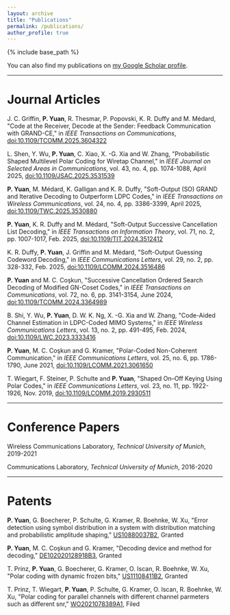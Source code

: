 ```yaml
---
layout: archive
title: "Publications"
permalink: /publications/
author_profile: true
---
```


{% include base_path %}

You can also find my publications on [my Google Scholar profile](https://scholar.google.com/citations?user=_XjFazAAAAAJ&hl=en).

***

Journal Articles
======
J. C. Griffin, **P. Yuan**, R. Thesmar, P. Popovski, K. R. Duffy and M. Médard, "Code at the Receiver, Decode at the Sender: Feedback Communication with GRAND-CE," in *IEEE Transactions on Communications*, [doi:10.1109/TCOMM.2025.3604322](https://ieeexplore.ieee.org/document/11145098)

L. Shen, Y. Wu, **P. Yuan**, C. Xiao, X. -G. Xia and W. Zhang, "Probabilistic Shaped Multilevel Polar Coding for Wiretap Channel," in *IEEE Journal on Selected Areas in Communications*, vol. 43, no. 4, pp. 1074-1088, April 2025, [doi:10.1109/JSAC.2025.3531539](https://ieeexplore.ieee.org/document/10858640)

**P. Yuan**, M. Médard, K. Galligan and K. R. Duffy, "Soft-Output (SO) GRAND and Iterative Decoding to Outperform LDPC Codes," in *IEEE Transactions on Wireless Communications*, vol. 24, no. 4, pp. 3386-3399, April 2025, [doi:10.1109/TWC.2025.3530880](https://ieeexplore.ieee.org/document/10852599)

**P. Yuan**, K. R. Duffy and M. Médard, "Soft-Output Successive Cancellation List Decoding," in *IEEE Transactions on Information Theory*, vol. 71, no. 2, pp. 1007-1017, Feb. 2025, [doi:10.1109/TIT.2024.3512412](https://ieeexplore.ieee.org/document/10778976)

K. R. Duffy, **P. Yuan**, J. Griffin and M. Médard, "Soft-Output Guessing Codeword Decoding," in *IEEE Communications Letters*, vol. 29, no. 2, pp. 328-332, Feb. 2025, [doi:10.1109/LCOMM.2024.3516486](https://ieeexplore.ieee.org/document/10795170)

**P. Yuan** and M. C. Coşkun, "Successive Cancellation Ordered Search Decoding of Modified GN-Coset Codes," in *IEEE Transactions on Communications*, vol. 72, no. 6, pp. 3141-3154, June 2024, [doi:10.1109/TCOMM.2024.3364989](https://ieeexplore.ieee.org/document/10431774)

B. Shi, Y. Wu, **P. Yuan**, D. W. K. Ng, X. -G. Xia and W. Zhang, "Code-Aided Channel Estimation in LDPC-Coded MIMO Systems," in *IEEE Wireless Communications Letters*, vol. 13, no. 2, pp. 491-495, Feb. 2024, [doi:10.1109/LWC.2023.3333416](https://ieeexplore.ieee.org/document/10319806)

**P. Yuan**, M. C. Coşkun and G. Kramer, "Polar-Coded Non-Coherent Communication," in *IEEE Communications Letters*, vol. 25, no. 6, pp. 1786-1790, June 2021, [doi:10.1109/LCOMM.2021.3061650](https://ieeexplore.ieee.org/document/9361585)

T. Wiegart, F. Steiner, P. Schulte and **P. Yuan**, "Shaped On–Off Keying Using Polar Codes," in *IEEE Communications Letters*, vol. 23, no. 11, pp. 1922-1926, Nov. 2019, [doi:10.1109/LCOMM.2019.2930511](https://ieeexplore.ieee.org/document/8770064)

***

Conference Papers
======
Wireless Communications Laboratory, *Technical University of Munich*, 2019-2021 

Communications Laboratory, *Technical University of Munich*, 2016-2020 

***

Patents
======
**P. Yuan**, G. Boecherer, P. Schulte, G. Kramer, R. Boehnke, W. Xu, "Error detection using symbol distribution in a system with distribution matching and probabilistic amplitude shaping," [US10880037B2](https://patents.google.com/patent/US10880037B2/en), Granted

**P. Yuan**, M. C. Coşkun and G. Kramer, "Decoding device and method for decoding," [DE102020128918B3](https://patents.google.com/patent/DE102020128918B3/en), Granted

T. Prinz, **P. Yuan**, G. Boecherer, G. Kramer, O. Iscan, R. Boehnke, W. Xu, "Polar coding with dynamic frozen bits," [US11108411B2](https://patents.google.com/patent/US11108411B2/en), Granted

T. Prinz, T. Wiegart, **P. Yuan**, P. Schulte, G. Kramer, O. Iscan, R. Boehnke, W. Xu, "Polar coding for parallel channels with different channel parmeters such as different snr," [WO2021078389A1](https://patents.google.com/patent/WO2021078389A1/en), Filed



